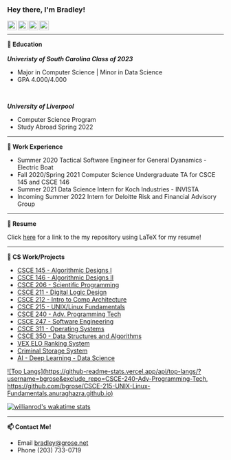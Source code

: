 ### Hey there, I'm Bradley!
<a href="https://discord.com/users/415557443599466507">
  <img align="left" alt="Bradley's Discord" width="22px" src="https://raw.githubusercontent.com/peterthehan/peterthehan/master/assets/discord.svg" />
</a>
<a href="https://www.instagram.com/bradgrose">
  <img align="left" alt="Bradley Grose" width="22px" src="https://upload.wikimedia.org/wikipedia/commons/thumb/a/a5/Instagram_icon.png/1024px-Instagram_icon.png" />
</a>
<a href="https://www.linkedin.com/in/bradley-grose/">
  <img align="left" alt="Abhishek's LinkedIN" width="22px" src="https://raw.githubusercontent.com/peterthehan/peterthehan/master/assets/linkedin.svg" />
</a>
<a href="https://open.spotify.com/user/bradley-279?si=F2Kjsr5ATcezboxLOJhGoQ">
  <img align="left" alt="Abhishek's Spotify" width="22px" src="https://raw.githubusercontent.com/peterthehan/peterthehan/master/assets/spotify.svg" />
</a>

</br>

---

**🏫 Education**</br></br>
***Univeristy of South Carolina Class of 2023***
- Major in Computer Science | Minor in Data Science
- GPA 4.000/4.000
</br>

***University of Liverpool***
- Computer Science Program 
- Study Abroad Spring 2022

---

**🔭 Work Experience**
- Summer 2020 Tactical Software Engineer for General Dyanamics - Electric Boat
- Fall 2020/Spring 2021 Computer Science Undergraduate TA for CSCE 145 and CSCE 146
- Summer 2021 Data Science Intern for Koch Industries - INVISTA
- Incoming Summer 2022 Intern for Deloitte Risk and Financial Advisory Group

---

**📝 Resume**

Click [here](https://github.com/bgrose/Bradley-Grose-Resume) for a link to the my repository using LaTeX for my resume!

---

**🍎 CS Work/Projects**
- [CSCE 145 - Algorithmic Designs I](https://github.com/bgrose/CSCE-145-Algorithmic-Design-I)
- [CSCE 146 - Algorithmic Designs II](https://github.com/bgrose/CSCE-146-Algorithmic-Design-II)
- [CSCE 206 - Scientific Programming](https://github.com/bgrose/CSCE-206-Scientific-Programming)
- [CSCE 211 - Digital Logic Design](https://github.com/bgrose/CSCE-211-Digital-Logic-Design)
- [CSCE 212 - Intro to Comp Architecture](https://github.com/bgrose/CSCE-212-Intro-to-Comp-Architecture)
- [CSCE 215 - UNIX/Linux Fundamentals](https://github.com/bgrose/CSCE-215-UNIX-Linux-Fundamentals)
- [CSCE 240 - Adv. Programming Tech](https://github.com/bgrose/CSCE-240-Adv-Programming-Tech)
- [CSCE 247 - Software Engineering](https://github.com/bgrose/CSCE-247-Software-Engineering) 
- [CSCE 311 - Operating Systems](https://github.com/bgrose/CSCE-311-Operating-Systems) 
- [CSCE 350 - Data Structures and Algorithms](https://github.com/bgrose/CSCE-350-Data-Structures) 
- [VEX ELO Ranking System](https://github.com/bgrose/VexELOSourceCode)
- [Criminal Storage System](https://github.com/bgrose/CriminalStorageSystem)
- [AI - Deep Learning - Data Science](https://github.com/bgrose/AI-DeepLearning-DataScience)

[![Top Langs](https://github-readme-stats.vercel.app/api/top-langs/?username=bgrose&exclude_repo=CSCE-240-Adv-Programming-Tech, https://github.com/bgrose/CSCE-215-UNIX-Linux-Fundamentals,anuraghazra.github.io)](https://github.com/anuraghazra/github-readme-stats)

[![willianrod's wakatime stats](https://github-readme-stats.vercel.app/api/wakatime?username=bgrose)](https://github.com/anuraghazra/github-readme-stats)

---

**📫 Contact Me!**
- Email bradley@grose.net
- Phone (203) 733-0719
